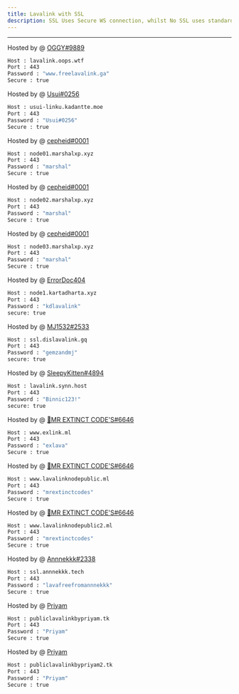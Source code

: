 ```yaml
---
title: Lavalink with SSL
description: SSL Uses Secure WS connection, whilst No SSL uses standard WS. if you want to use the SSL lavalink you need to make sure your bot uses that protocol.
---
```


---
Hosted by @ [OGGY#9889](https://u.oggy.ga/fllssl)
```bash
Host : lavalink.oops.wtf
Port : 443
Password : "www.freelavalink.ga"
Secure : true
```
Hosted by @ [Usui#0256](https://kadantte.moe)
```bash
Host : usui-linku.kadantte.moe
Port : 443
Password : "Usui#0256"
Secure : true
```
Hosted by @ [cepheid#0001](https://marshalxp.xyz)
```bash
Host : node01.marshalxp.xyz
Port : 443
Password : "marshal"
Secure : true
```
Hosted by @ [cepheid#0001](https://marshalxp.xyz)
```bash
Host : node02.marshalxp.xyz
Port : 443
Password : "marshal"
Secure : true
```
Hosted by @ [cepheid#0001](https://marshalxp.xyz)
```bash
Host : node03.marshalxp.xyz
Port : 443
Password : "marshal"
Secure : true
```
Hosted by @ [ErrorDoc404](https://github.com/ErrorDoc404)
```bash
Host : node1.kartadharta.xyz
Port : 443
Password : "kdlavalink"
secure: true
```

Hosted by @ [MJ1532#2533](https://github.com/MJ1532)
```bash
Host : ssl.dislavalink.gq
Port : 443
Password : "gemzandmj"
secure: true
```
Hosted by @ [SleepyKitten#4894](https://github.com/xcgc)
```bash
Host : lavalink.synn.host
Port : 443
Password : "Binnic123!"
secure: true
```
Hosted by @ [👑MR EXTINCT CODE'S#6646](https://www.mrextinctcodes.ml)
```bash
Host : www.exlink.ml
Port : 443
Password : "exlava"
Secure : true
```
Hosted by @ [👑MR EXTINCT CODE'S#6646](https://www.mrextinctcodes.ml)
```bash
Host : www.lavalinknodepublic.ml
Port : 443
Password : "mrextinctcodes"
Secure : true
```
Hosted by @ [👑MR EXTINCT CODE'S#6646](https://www.mrextinctcodes.ml)
```bash
Host : www.lavalinknodepublic2.ml
Port : 443
Password : "mrextinctcodes"
Secure : true
```

Hosted by @ [Annnekkk#2338](https://github.com/Annnekkk)
```bash
Host : ssl.annnekkk.tech
Port : 443
Password : "lavafreefromannnekkk"
Secure : true
```

Hosted by @ [Priyam](https://www.priyam.ml)
```bash
Host : publiclavalinkbypriyam.tk
Port : 443
Password : "Priyam"
Secure : true
```

Hosted by @ [Priyam](https://www.priyam.ml)
```bash
Host : publiclavalinkbypriyam2.tk
Port : 443
Password : "Priyam"
Secure : true
```
